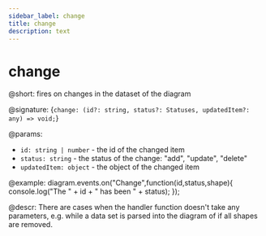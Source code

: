 ```yaml
---
sidebar_label: change
title: change
description: text
---
```


# change

@short: fires on changes in the dataset of the diagram

@signature: {`change: (id?: string, status?: Statuses, updatedItem?: any) => void;`}

@params:
- `id: string | number` - the id of the changed item
- `status: string` - the status of the change: "add", "update", "delete"
- `updatedItem: object` - the object of the changed item

@example:
diagram.events.on("Change",function(id,status,shape){
	console.log("The " + id + " has been " + status);
});

@descr:
There are cases when the handler function doesn't take any parameters, e.g. while a data set is parsed into the diagram of if all shapes are removed.